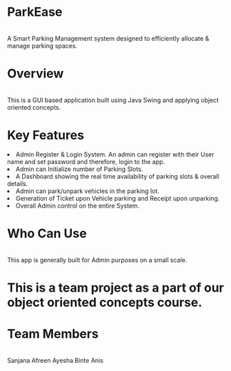 # ParkEase
<br>
A Smart Parking Management system designed to efficiently allocate & manage parking spaces. 

# Overview
<br>
This is a GUI based application built using Java Swing and applying object oriented concepts.

# Key Features

<li>Admin Register & Login System. An admin can register with their User name and set password and therefore, login to the app. </li>
<li> Admin can Initialize number of Parking Slots.</li>
<li>A Dashboard showing the real time availability of parking slots & overall details.</li>
<li>Admin can park/unpark vehicles in the parking lot.</li>
<li>Generation of Ticket upon Vehicle parking and Receipt upon unparking.</li>
<li>Overall Admin control on the entire System.</li>

# Who Can Use
<br>
This app is generally built for Admin purposes on a small scale.

# This is a team project as a part of our object oriented concepts course.
# Team Members
<br>
Sanjana Afreen
Ayesha Binte Anis
